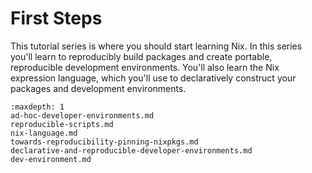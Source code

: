 # First Steps

This tutorial series is where you should start learning Nix. In this series you'll learn to reproducibly build packages and create portable, reproducible development environments. You'll also learn the Nix expression language, which you'll use to declaratively construct your packages and development environments.

```{toctree}
:maxdepth: 1
ad-hoc-developer-environments.md
reproducible-scripts.md
nix-language.md
towards-reproducibility-pinning-nixpkgs.md
declarative-and-reproducible-developer-environments.md
dev-environment.md
```